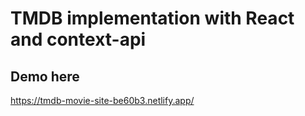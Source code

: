 # TMDB implementation with React and context-api

## Demo here
https://tmdb-movie-site-be60b3.netlify.app/
